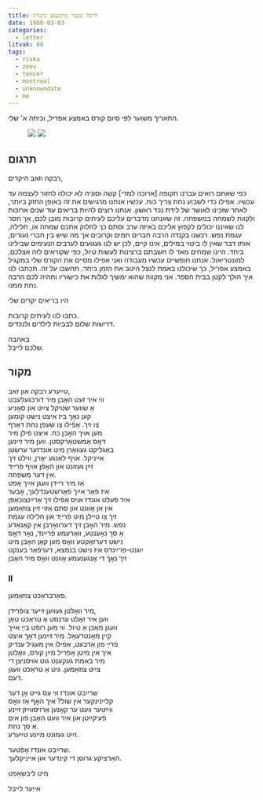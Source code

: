 ```yaml
---
title: לייבל טנצר מתגעגע בקנדה
date: 1980-03-03
categories:
  - letter
litvak: 88
tags:
  - rivka
  - zeev
  - tencer
  - montreal
  - unknowndate
  - me
---
```


התאריך משוער לפי סיום קורס באמצע אפריל, וכיתה א' שלי.

<figure class="half">
    <a  href="/pupko-papers/assets/images/1980-03-03-tencer-1.jpg">
    <img src="/pupko-papers/assets/images/1980-03-03-tencer-1.jpg"></a>
    <a  href="/pupko-papers/assets/images/1980-03-03-tencer-2.jpg">
    <img src="/pupko-papers/assets/images/1980-03-03-tencer-2.jpg"></a>
</figure>

## תרגום
רבקה וזאב היקרים,

כפי שאתם רואים עברנו תקופה [ארוכה למדי] קשה
וסוניה לא יכולה לחזור לעצמה עד עכשיו.
אפילו כדי לשבוע נחת צריך כוח.
עכשיו אנחנו מרגישים את זה באופן החזק ביותר, לאחר שזכינו
לאושר של לידת נכד ראשון.
אנחנו רוצים להיות בריאים עוד שנים ארוכות ולקוות לשמחה במשפחה.
זה שאנחנו מדברים עליכם לעיתים קרובות מובן לכם,
אך חסר לנו שאיננו יכולים לקפוץ אליכם
באיזה ערב וסתם כך לחלוק אתכם שמחה או, חלילה, עגמת נפש.
רכשנו בקנדה הרבה חברים חמים
וקרובים אך מה שיש בין חברי נעורים,
אותו דבר שאין לו ביטוי במילים, אינו קיים, לכן יש לנו געגועים
לערבים הנעימים שבילינו ביחד.
היינו שמחים מאד לו חשבתם ברצינות לעשות טיול, כפי שקוראים
לזה אצלכם, למונטריאול.
אנחנו חופשיים עכשיו מעבודה ואני אפילו מסיים את הקורס שלי במקגיל
באמצע אפריל, כך שיכולנו באמת לנצל היטב את הזמן ביחד. תחשבו על זה.
תכתבו לנו איך הולך לקטן בבית הספר.
אני מקווה שהוא ימשיך לגלות את כישוריו ותהיה לכם
הרבה נחת ממנו.

היו בריאים יקרים שלי

כתבו לנו לעיתים קרובות.  
דרישות שלום לבביות לילדים ולנכדים.

באהבה  
שלכם לייבל.

## מקור

טײַערע רבקה און זאב,  
ווי איר זעט האׇבן מיר דורכגעלעבט  
אַ שווער שטיקל צײַט און סאׇניע  
קען נאׇך ביז איצט נישט קומען  
צו זיך. אַפֿילו צו שעפּן נחת דאַרף  
מען אויך האׇבן כח. איצט פֿילן מיר  
דאׇס אַמשטאַרקסטן. ווען מיר זיינען  
באַגליקט געוואׇרן מיט אונדזער ערשטן  
אייניקל. אויף לאַנגע יאׇרן, ווילט זיך  
זײַן געזונט און האׇפֿן אויף פֿרייַד  
אין דער משפחה.  
אַז מיר ריידן וועגן אײַך אׇפט  
איז פֿאַר אײַך פֿאַרשטענדלעך, אׇבער  
איר פֿעלט אונדז אויס אַפֿילו זיך אַרײַנצוכאַפּן  
אין אַן אׇוונט און סתם אַזוי זײַן צוזאַמען  
זיך צו טיילן מיט פֿרייַד און חלילה עגמת  
נפש. מיר האׇבן זיך דערוואׇרבן אין קאַנאַדע  
אַ סך נאׇענטע, וואַרעמע פֿרײַנד, נאׇר דאׇס  
נישט דערזאׇקטע וואׇס מען קאׇן האׇבן מיט  
יוגנט-פרײַנדס איז נישט בנמצא, דערפֿאַר בענקט  
זיך נאׇך די אׇנגענעמע אׇוונט וואׇס מיר האׇבן  
### II

פאַרבראַכט צוזאַמען.  
  
מיר וואׇלטן געווען זייער צופֿרידן,  
ווען איר זאׇלט ערנסט אַ טראַכט טאׇן  
וועגן מאַכן אַ טיול. ווי מען רופֿט בײַ אײַך  
קיין מאׇנטרעאׇל. מיר זײַנען דאׇך איצט  
פֿרײַ פון אַרבעט, אַפֿילו אין מעגיל ענדיק  
איך אין מיטן אַפּריל מײַן קורס, וואׇלטן  
מיר באמת געקענט גוט אויסניצן די  
צײַט צוזאַמען. גיט אַ טראַכט וועגן  
דעם.  
  
שרײַבט אונדז ווי עס גייט אׇן דער  
קליינינקער אין שול? איך האׇף אַז וואׇס  
ווײַטער וועט ער קאׇנען אַרויסווײַזן זײַנע  
פֿעיקײַטן און איר וועט האׇבן פֿון אים  
אַ סך נחת.  
זײַט געזונט מײַנע טײַערע.  
  
שרײַבט אונדז אׇפֿטער.  
האַרציקע גרוסן די קינדער און אייניקלעך.  
  
מיט ליבשאַפט  
  
אייַער לייבל  
